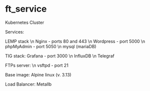 # ft_service

Kubernetes Cluster

Services:

LEMP stack \n
Nginx - ports 80 and 443 \n
Wordpress - port 5000 \n
phpMyAdmin - port 5050 \n
mysql (mariaDB)

TIG stack:
Grafana - port 3000 \n
InfluxDB \n
Telegraf

FTPs server: \n
vsftpd - port 21

Base image: Alpine linux (v. 3.13)

Load Balancer: Metallb
